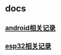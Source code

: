 # docs

## [android相关记录](https://github.com/hcly/docs/tree/master/android)

## [esp32相关记录](https://github.com/hcly/docs/tree/master/esp32)
